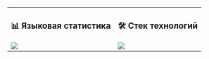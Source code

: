 <table>
  <tr>
    <td>

  <h3>📊 Языковая статистика</h3>
      <img src="https://github-readme-stats.vercel.app/api/top-langs/?username=AlexeyZatonsky&layout=pie&theme=dark&hide=shaderlab,hlsl,mathematica,mako,html,css,shell,makefile,jupyter%20notebook,dockerfile,scilab,java,javascript,c,c++&custom_title=Языковая%20статистика" />

  </td>
  <td>

  <h3>🛠️ Стек технологий</h3>
    <img src="https://skillicons.dev/icons?i=ts,react,fastapi,python,cs,unity,git,docker,postgres,vite" />

  </td>
  </tr>
</table>



<!--
**AlexeyZatonsky/AlexeyZatonsky** is a ✨ _special_ ✨ repository because its `README.md` (this file) appears on your GitHub profile.

Here are some ideas to get you started:

- 🔭 I’m currently working on ...
- 🌱 I’m currently learning ...
- 👯 I’m looking to collaborate on ...
- 🤔 I’m looking for help with ...
- 💬 Ask me about ...
- 📫 How to reach me: ...
- 😄 Pronouns: ...
- ⚡ Fun fact: ...
-->
